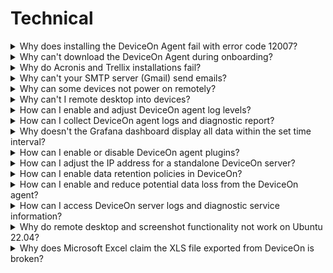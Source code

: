 # Technical

<details>

<summary>Why does installing the DeviceOn Agent fail with error code 12007?</summary>

![](https://i.imgur.com/LB2A3pF.png)\
DeviceOn Agent requires the Microsoft Visual C++ Redistributable 2008, 2013, 2015 x86 packages, which will be downloaded from the Internet and set up during the installation process. If you are in an environment with limited or no Internet access, please download the [“**Agent Dependency Package**”](https://eiot.blob.core.windows.net/rmm-agent/AgentDependencySetup.exe) through an Internet connected device and install this package first.

</details>

<details>

<summary>Why can't download the DeviceOn Agent during onboarding?</summary>

![](https://i.imgur.com/pYrebc9.png)\
In order to allow users to obtain the latest and stable DeviceOn Agent, the DeviceOn team will place the latest version on the cloud. When this message appears, it means that your server network cannot access the cloud or does not have network connectivity.

You could download DeviceOn Agent through your mobile device or laptop and put it in the following path. The file name must be “**AgentSetup\_x.y.z.exe**”.

{% code fullWidth="false" %}
```
\DeviceOn Server\server\portal\
```
{% endcode %}

</details>

<details>

<summary>Why do Acronis and Trellix installations fail?</summary>

Since the installer package require **.Net Framework 4.x** dependency, please help to confirm is .Net Framework 4.x installed on your devices.

</details>

<details>

<summary>Why can't your SMTP server (Gmail) send emails?</summary>

* **Case I: Your DeviceOn service is deployed on Azure cloud and your SMTP server adopt port 25.**

Starting on November 15, 2017, outbound email messages that are sent directly to external domains (such as [outlook.com](http://outlook.com/) and [gmail.com](http://gmail.com/)) from a virtual machine (VM) are made available only to certain subscription types in Microsoft Azure. Outbound SMTP connections that use TCP port 25 were blocked. (Port 25 is primarily used for unauthenticated email delivery.)

This change in behavior applies only to new subscriptions and new deployments since November 15, 2017.\
[Referenced site>](https://docs.microsoft.com/en-us/azure/virtual-network/troubleshoot-outbound-smtp-connectivity)

* **Case II: Send mail via Google Account**

To help keep your account secure, from **May 30, 2022**, ​​Google no longer supports the use of third-party apps or devices which ask you to sign in to your Google Account using only your username and password.

**Sign in with App Passwords**

**Tip**: App Passwords aren’t recommended and are unnecessary in most cases. To help keep your account secure, use “Sign in with Google” to connect apps to your Google Account.

An App Password is a 16-digit passcode that gives a less secure app or device permission to access your Google Account. App Passwords can only be used with accounts that have [2-Step Verification](https://support.google.com/accounts/answer/185839) turned on.

Reference: [https://support.google.com/accounts/answer/185833?hl=en](https://support.google.com/accounts/answer/185833?hl=en)

</details>

<details>

<summary>Why can some devices not power on remotely?</summary>

The remote “Power On” is leverage **Wake-on-LAN** (WoL) protocol, that’s network standard allows a computer to be turned on. Enabling Wake-on-LAN is done in two steps, **BIOS** and **Operating system** Setup. Please reference the [**site**](https://www.lifewire.com/wake-on-lan-4149800) to configure your devices.&#x20;

Second, the WoL magic packet cannot cross different network, if your server is running on public cloud, it’s not on the same network as the devices, please ensure there is an alive device that connect to cloud, through the device to broadcast magic packet. On the DeviceOn portal, go to [**Device** > **Provision** > **PowerOn**](../../web-user-interface/device-management/provision-and-configuration.md#power-on-wake-on-lan) to batch configure group devices on “**Agent Mode**”.

</details>

<details>

<summary>Why can't I remote desktop into devices?</summary>

DeviceOn uses **VNC** (Virtual Network Computing) technology for encrypted remote desktop connections. If you cannot remote desktop into a device, verify that the browser's outbound port (**6083**) and the target device's outbound port (**8022**) are open and unrestricted.

</details>

<details>

<summary>How can I enable and adjust DeviceOn agent log levels?</summary>

* For DeviceOn Agent versions greater than v1.4:

To enable more detailed logging, modify **log.ini** at

(Windows)

```
C:\Program Files (x86)\Advantech\DeviceOn Agent
```

(Ubuntu)

```
/usr/local/AgentService
```

1. Change the **`log_level` from 4 to 5**.&#x20;

```ini
#log_level=4
```

&#x20;   to

```ini
log_level=5
```

2. Save the **log.ini**

3) Apply configuration. Restart **`logd`** service, or just reboot the device.

&#x20;   In Task Manager

<img src="../../.gitbook/assets/2024-07-01_112427.png" alt="" data-size="original">

&#x20;   In Services

<img src="../../.gitbook/assets/2024-07-01_112530.png" alt="" data-size="original">

More verbose logs will be written to:

```
C:\Program Files (x86)\Advantech\DeviceOn Agent\logs.
```

</details>

<details>

<summary>How can I collect DeviceOn agent logs and diagnostic report?</summary>

For DeviceOn Agent versions greater than v2.0.21

Default Install Path - Windows

```batch
C:\Program Files (x86)\Advantech\DeviceOn Agent
```

Default Install Path - Ubuntu

```sh
/usr/local/AgentService
```

1. Change `{Install Path}/portal/config/app.yaml` : **LogLevl** from **2** to **1**. \
   `LogLevl: 2`\
   to\
   `LogLevl: 1`\

2. Change `{Install Path}/log.ini` : **log\_level** from **4** to **5**.\
   `#log_level=4`\
   to\
   `log_level=5`\

3. Reboot the device.
4. Open DeviceOn agent portal, and sign in.
5. Run `{Install Path}/diagnostic.exe -d` (need admin privilege).

Diagnostic report will save to folder:

```sh
{Install Path}/diagnostic_report/
```



</details>

<details>

<summary>Why doesn't the Grafana dashboard display all data within the set time interval?</summary>

DeviceOn provide the Simple JSON interface to access sensor data from the edge device, there are two mechanisms to retrieve data, one is **Sampling** to scatter the value of the interval, require lot’s of computing resource of databases. The other is **Raw** to return latest raw data with **5,000** records. Both of two methods support data within **7** days only.

</details>

<details>

<summary>How can I enable or disable DeviceOn agent plugins?</summary>

* **Step 1**: Adjust configuration file on DeviceOn Agent Open **module\_config.xml** on

```
Installation path\module\
```

<img src="https://i.imgur.com/zf7rwvX.png" alt="" data-size="original">

Adjust “ModuleEnable” to **TRUE**/**FALSE** to enable and disable.\
![](https://i.imgur.com/t1mREfz.png)

* **Step2:** Restart DeviceOn Agent service

Restart “**DeviceOnAgent**” to connect to DeviceOn

![](<../../.gitbook/assets/image (68).png>)

</details>

<details>

<summary>How can I adjust the IP address for a standalone DeviceOn server?</summary>

DeviceOn provide advanced tool for user to adjust the IP address, please refer to [Advanced Configuration](../../user-interface-and-functions/server-standalone/server-management-tools.md#server-advanced-configuration) to update your Web Server.

</details>

<details>

<summary>How can I enable data retention policies in DeviceOn?</summary>

DeviceOn provide advanced tool for user to enable data recycling mechanism., please refer to [Advanced Configuration](../../user-interface-and-functions/server-standalone/server-management-tools.md#server-advanced-configuration) to enable.

</details>

<details>

<summary>How can I enable and reduce potential data loss from the DeviceOn agent?</summary>

The DeviceOn Agent has Zero-Downtime technology to prevent data loss. Data is cached in the database via the DataSync plugin. However, data can still be lost if the system is powered off or the agent is forcibly closed.

To guarantee zero data loss even during harsh shutdowns:

* **Step 1**: Enable “KeepLostConnect” to 1 on the **DataSync.ini**.

Windows:

```bash
C:\Program Files (x86)\Advantech\DeviceOn Agent\
```

Linux:&#x20;

```
/usr/local/AgentService/
```

<img src="https://i.imgur.com/k8hPUQp.png" alt="" data-size="original">

* **Step 2**: To reduce data loss when transmitting over MQTT and detect connection losses faster, set \<sensor\_qos> to 1 in the agent\_config.xml file. This will change the QoS (quality of service) level from the default of <mark style="color:blue;">**0 to 1**</mark>.

<img src="https://i.imgur.com/hLj2DXD.png" alt="" data-size="original">



</details>

<details>

<summary>How can I access DeviceOn server logs and diagnostic service information?</summary>

For DeviceOn standalone servers, use the [Diagnostic Tool](../../user-interface-and-functions/server-standalone/server-management-tools.md#server-diagnostic) to check the health of each service and collect log files. Run the tool on the DeviceOn server. It will generate a log.zip file containing debug logs for all services. Please send this <mark style="color:blue;">**log.zip**</mark> file to your technical support representative to help troubleshoot any issues.

</details>

<details>

<summary>Why do remote desktop and screenshot functionality not work on Ubuntu 22.04?</summary>

Screen Share (**Remote Desktop**, **Screenshot**) not working in **Ubuntu 22.04**.\
The issue with **Ubuntu 22.04** is using a display feature called **Wayland**. Wayland is not supporting to screen share by default. In previous ubuntu version we had **Xorg** for display feature.

Disable Wayland on Ubuntu 22.04 step-by-step instructions.

*   **Step 1**:\
    The default display manager for the GNOME desktop environment is GDM3. Therefore, we will edit the **/etc/gdm3/custom.conf** file to either disable or enable Wayland.

    ```bash
    $ sudo nano /etc/gdm3/custom.conf
    ```
* **Step 2**:\
  In custom.conf, uncomment this line **#WaylandEnable=false** to disable the Wayland.\
  ![](https://i.imgur.com/eXQoNMe.png)
*   **Step 3**:\
    After saving and exiting the custom.conf, restart GDM3, or reboot your Ubuntu 22.04 desktop for the changes to take effect.

    ```bash
    $ sudo systemctl restart gdm3
    ```
* **Step 4**:\
  After disabling the Wayland display server, the gear button doesn’t show up at all.

</details>

<details>

<summary>Why does Microsoft Excel claim the XLS file exported from DeviceOn is broken?</summary>

This error can occur due to Microsoft Windows security settings that block opening of downloaded files to prevent potential threats.

<img src="https://hackmd.io/_uploads/Hynx_5ran.png" alt="" data-size="original">

If you receive an error when opening an exported XLS file, right-click the file, select Properties, and click **Unblock**. This will allow the file to be opened.

</details>





